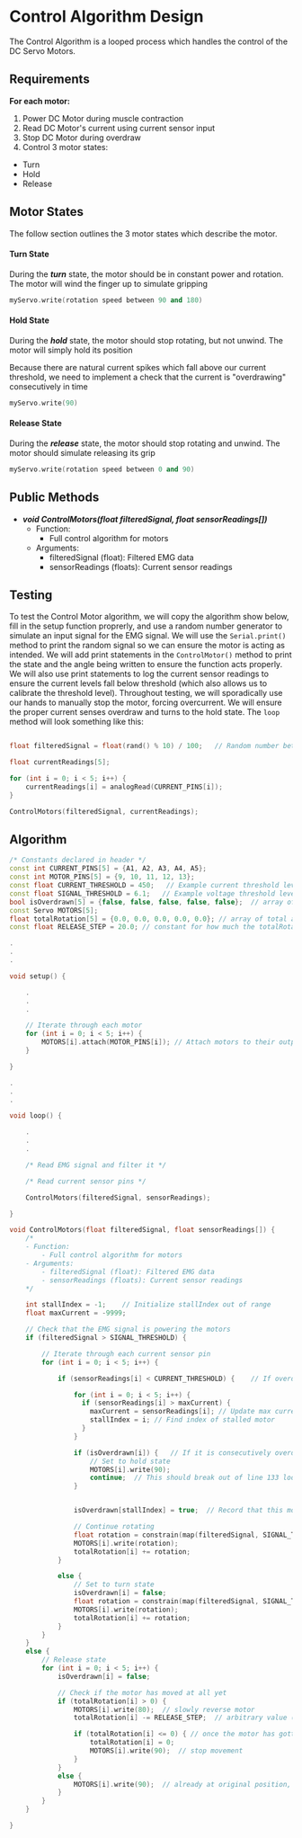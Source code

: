 # Control Algorithm Design

The Control Algorithm is a looped process which handles the control of the DC Servo Motors. 

## Requirements
**For each motor:**
1. Power DC Motor during muscle contraction
2. Read DC Motor's current using current sensor input
3. Stop DC Motor during overdraw
4. Control 3 motor states:
- Turn
- Hold
- Release

## Motor States

The follow section outlines the 3 motor states which describe the motor.

#### Turn State

During the ***turn*** state, the motor should be in constant power and rotation. The motor will wind the finger up to simulate gripping

```c++
myServo.write(rotation speed between 90 and 180)
```

#### Hold State

During the ***hold*** state, the motor should stop rotating, but not unwind. The motor will simply hold its position

Because there are natural current spikes which fall above our current threshold, we need to implement a check that the current is "overdrawing" consecutively in time

```c++
myServo.write(90)
```

#### Release State

During the ***release*** state, the motor should stop rotating and unwind. The motor should simulate releasing its grip

```c++
myServo.write(rotation speed between 0 and 90)
```

## Public Methods
- ***void ControlMotors(float filteredSignal, float sensorReadings[])***
    - Function:
        - Full control algorithm for motors
    - Arguments:
        - filteredSignal (float): Filtered EMG data
        - sensorReadings (floats): Current sensor readings

## Testing

To test the Control Motor algorithm, we will copy the algorithm show below, fill in the setup function proprerly, and use a random number generator to simulate an input signal for the EMG signal. We will use the ```Serial.print()``` method to print the random signal so we can ensure the motor is acting as intended. We will add print statements in the ```ControlMotor()``` method to print the state and the angle being written to ensure the function acts properly. We will also use print statements to log the current sensor readings to ensure the current levels fall below threshold (which also allows us to calibrate the threshold level). Throughout testing, we will sporadically use our hands to manually stop the motor, forcing overcurrent. We will ensure the proper current senses overdraw and turns to the hold state. The ```loop``` method will look something like this:

```c++

float filteredSignal = float(rand() % 10) / 100;   // Random number between 0 and .09

float currentReadings[5];

for (int i = 0; i < 5; i++) {
    currentReadings[i] = analogRead(CURRENT_PINS[i]);
}

ControlMotors(filteredSignal, currentReadings);

```

## Algorithm

```c++
/* Constants declared in header */
const int CURRENT_PINS[5] = {A1, A2, A3, A4, A5};
const int MOTOR_PINS[5] = {9, 10, 11, 12, 13};
const float CURRENT_THRESHOLD = 450;   // Example current threshold level in range (0 : 1023)
const float SIGNAL_THRESHOLD = 6.1;   // Example voltage threshold level in range (0 : 1023)
bool isOverdrawn[5] = {false, false, false, false, false};  // array of bools representing if that motor has overdrawn current
const Servo MOTORS[5];
float totalRotation[5] = {0.0, 0.0, 0.0, 0.0, 0.0}; // array of total angle rotated by each motor
const float RELEASE_STEP = 20.0; // constant for how much the totalRotation will decrement each clock cycle during release

.
.
.

void setup() {

    .
    .
    .

    // Iterate through each motor
    for (int i = 0; i < 5; i++) {
        MOTORS[i].attach(MOTOR_PINS[i]); // Attach motors to their output pins
    }

}

.
.
.

void loop() {

    .
    .
    .

    /* Read EMG signal and filter it */

    /* Read current sensor pins */

    ControlMotors(filteredSignal, sensorReadings);

}

void ControlMotors(float filteredSignal, float sensorReadings[]) {
    /*
    - Function:
        - Full control algorithm for motors
    - Arguments:
        - filteredSignal (float): Filtered EMG data
        - sensorReadings (floats): Current sensor readings
    */

    int stallIndex = -1;    // Initialize stallIndex out of range
    float maxCurrent = -9999;

    // Check that the EMG signal is powering the motors
    if (filteredSignal > SIGNAL_THRESHOLD) {

        // Iterate through each current sensor pin
        for (int i = 0; i < 5; i++) {

            if (sensorReadings[i] < CURRENT_THRESHOLD) {    // If overdrawing current

                for (int i = 0; i < 5; i++) {
                  if (sensorReadings[i] > maxCurrent) {
                    maxCurrent = sensorReadings[i]; // Update max current
                    stallIndex = i; // Find index of stalled motor
                  }
                }

                if (isOverdrawn[i]) {   // If it is consecutively overdrawn
                    // Set to hold state
                    MOTORS[i].write(90);
                    continue;  // This should break out of line 133 loop, but remain in for-loop
                }


                isOverdrawn[stallIndex] = true;  // Record that this motor has overdrawn current

                // Continue rotating
                float rotation = constrain(map(filteredSignal, SIGNAL_THRESHOLD, 205, 90, 180), 90, 180);    // Map signal to a rotation speed
                MOTORS[i].write(rotation);
                totalRotation[i] += rotation;    
            }

            else {
                // Set to turn state
                isOverdrawn[i] = false;
                float rotation = constrain(map(filteredSignal, SIGNAL_THRESHOLD, 205, 90, 180), 90, 180);    // Map signal to a rotation speed
                MOTORS[i].write(rotation);
                totalRotation[i] += rotation;    
            }
        }
    }
    else {
        // Release state
        for (int i = 0; i < 5; i++) {
            isOverdrawn[i] = false;

            // Check if the motor has moved at all yet
            if (totalRotation[i] > 0) {
                MOTORS[i].write(80);  // slowly reverse motor
                totalRotation[i] -= RELEASE_STEP;  // arbitrary value (requires testing)

                if (totalRotation[i] <= 0) { // once the motor has gotten to its return state
                    totalRotation[i] = 0;
                    MOTORS[i].write(90);  // stop movement
                }
            } 
            else {
                MOTORS[i].write(90);  // already at original position, stop
            }
        }
    }

}
```
